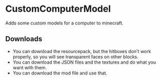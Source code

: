 # CustomComputerModel
Adds some custom models for a computer to minecraft.  
## Downloads
- You can download the resourcepack, but the hitboxes don't work properly, so you will see transparent faces on other blocks.
- You can download the JSON files and the textures and do what you want with them.
- You can download the mod file and use that.
